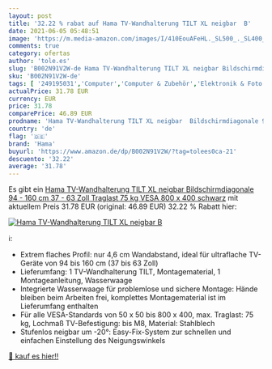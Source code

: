 ```yaml
---
layout: post
title: '32.22 % rabat auf Hama TV-Wandhalterung TILT XL neigbar  B'
date: 2021-06-05 05:48:51
image: 'https://m.media-amazon.com/images/I/410EouAFeHL._SL500_._SL400_.jpg'
comments: true
category: ofertas
author: 'tole.es'
slug: 'B002N91V2W-de Hama TV-Wandhalterung TILT XL neigbar Bildschirmdiagonale...'
sku: 'B002N91V2W-de'
tags: [ '249195031','Computer','Computer & Zubehör','Elektronik & Foto','Fernseher & Heimkino','Heimkino, TV & Video Zubehör','Komponenten & Ersatzteile','Monitore','Produkte','TV-Halterungen & Ständer','TV-Wand- & Deckenhalterungen','Zubehör','hama', ]
actualPrice: 31.78 EUR
currency: EUR
price: 31.78
comparePrice: 46.89 EUR
prodname: 'Hama TV-Wandhalterung TILT XL neigbar  Bildschirmdiagonale 94 - 160 cm  37 - 63 Zoll   Traglast 75 kg  VESA 800 x 400  schwarz'
country: 'de'
flag: '🇩🇪'
brand: 'Hama'
buyurl: 'https://www.amazon.de/dp/B002N91V2W/?tag=tolees0ca-21'
descuento: '32.22'
average: '31.78'
---
```


Es gibt ein [Hama TV-Wandhalterung TILT XL neigbar  Bildschirmdiagonale 94 - 160 cm  37 - 63 Zoll   Traglast 75 kg  VESA 800 x 400  schwarz](https://www.amazon.de/dp/B002N91V2W/?tag=tolees0ca-21) mit aktuellem Preis 31.78 EUR (original: 46.89 EUR) 32.22 % Rabatt hier:

[![Hama TV-Wandhalterung TILT XL neigbar  B](https://m.media-amazon.com/images/I/410EouAFeHL._SL500_._SL400_.jpg)](https://www.amazon.de/dp/B002N91V2W/?tag=tolees0ca-21)

ℹ️:

- Extrem flaches Profil: nur 4,6 cm Wandabstand, ideal für ultraflache TV-Geräte von 94 bis 160 cm (37 bis 63 Zoll)
- Lieferumfang: 1 TV-Wandhalterung TILT, Montagematerial, 1 Montageanleitung, Wasserwaage
- Integrierte Wasserwaage für problemlose und sichere Montage: Hände bleiben beim Arbeiten frei, komplettes Montagematerial ist im Lieferumfang enthalten
- Für alle VESA-Standards von 50 x 50 bis 800 x 400, max. Traglast: 75 kg, Lochmaß TV-Befestigung: bis M8, Material: Stahlblech
- Stufenlos neigbar um -20°: Easy-Fix-System zur schnellen und einfachen Einstellung des Neigungswinkels

[🛒 kauf es hier!!](https://www.amazon.de/dp/B002N91V2W/?tag=tolees0ca-21)
